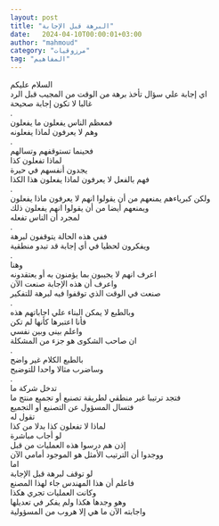 ```yaml
---
layout: post
title: "البرهة قبل الإجابة"
date:   2024-04-10T00:00:01+03:00
author: "mahmoud"
category: "مرزوقيات"
tag: "المفاهيم"
---
```



السلام عليكم  
اي إجابة علي سؤال تأخذ برهة من الوقت من المجيب قبل
الرد  
غالبا لا تكون إجابة صحيحة  
.  
فمعظم الناس يفعلون ما يفعلون  
وهم لا يعرفون لماذا يفعلونه  
.  
فحينما تستوقفهم وتسالهم  
لماذا تفعلون كذا  
يجدون أنفسهم في حيرة  
فهم بالفعل لا يعرفون لماذا يفعلون هذا الكذا  
.  
ولكن كبرياءهم يمنعهم من أن يقولوا انهم لا يعرفون ماذا
يفعلون  
ويمنعهم أيضا من أن يقولوا انهم يفعلون ذلك  
لمجرد أن الناس تفعله  
.  
ففي هذه الحالة يتوقفون لبرهة  
ويفكرون لحظيا في أي إجابة قد تبدو منطقية  
.  
وهنا  
اعرف انهم لا يجيبون بما يؤمنون به أو يعتقدونه  
واعرف أن هذه الإجابة صنعت الآن  
صنعت في الوقت الذي توقفوا فيه لبرهة للتفكير  
.  
وبالطبع لا يمكن البناء علي اجاباتهم هذه  
فأنا اعتبرها كأنها لم تكن  
واعلم بينى وبين نفسي  
ان صاحب الشكوى هو جزء من المشكلة  
.  
بالطبع الكلام غير واضح  
وساضرب مثالا واحدا للتوضيح  
.  
تدخل شركة ما  
فتجد ترتيبا غير منطقي لطريقة تصنيع أو تجميع منتج
ما  
فتسال المسؤول عن التصنيع أو التجميع  
تقول له  
لماذا لا تفعلون كذا بدلا من كذا  
لو أجاب مباشرة  
إذن هم درسوا هذه العمليات من قبل  
ووجدوا أن الترتيب الأمثل هو الموجود أمامي الآن  
اما  
لو توقف لبرهة قبل الإجابة  
فاعلم أن هذا المهندس جاء لهذا المصنع  
وكانت العمليات تجري هكذا  
وهو وجدها هكذا ولم يفكر في تعديلها  
واجابته الآن ما هي إلا هروب من المسؤولية

